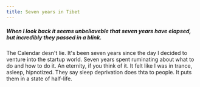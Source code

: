 ```yaml
---
title: Seven years in Tibet
---
```

##### When I look back it seems unbeliaveble that seven years have elapsed, but incredibly they passed in a blink.

The Calendar desn't lie. It's been seven years since the day I decided to venture into the startup world. Seven years spent ruminating about what to do and how to do it. An eternity, if you think of it. It felt like I was in trance, asleep, hipnotized. They say sleep deprivation does thta to people. It puts them in a state of half-life.
